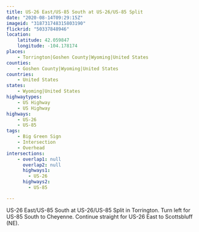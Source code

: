 ```yaml
---
title: US-26 East/US-85 South at US-26/US-85 Split
date: "2020-08-14T09:29:15Z"
imageid: "318731748315803190"
flickrid: "50337848946"
location:
    latitude: 42.059847
    longitude: -104.178174
places:
    - Torrington|Goshen County|Wyoming|United States
counties:
    - Goshen County|Wyoming|United States
countries:
    - United States
states:
    - Wyoming|United States
highwaytypes:
    - US Highway
    - US Highway
highways:
    - US-26
    - US-85
tags:
    - Big Green Sign
    - Intersection
    - Overhead
intersections:
    - overlap1: null
      overlap2: null
      highways1:
        - US-26
      highways2:
        - US-85

---
```

US-26 East/US-85 South at US-26/US-85 Split in Torrington.  Turn left for US-85 South to Cheyenne.  Continue straight for US-26 East to Scottsbluff (NE).